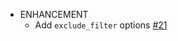 - ENHANCEMENT
  - Add `exclude_filter` options [#21](https://github.com/xoxys/ansible-later/issues/21)
